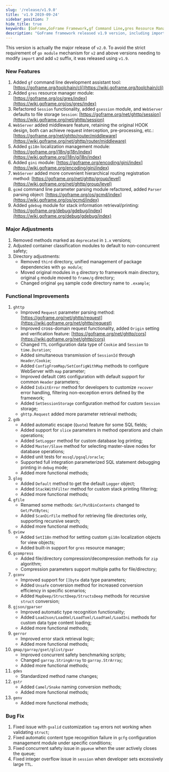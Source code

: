 ```yaml
---
slug: '/release/v1.9.0'
title: 'v1.9 2019-09-24'
sidebar_position: 7
hide_title: true
keywords: [GoFrame,GoFrame Framework,gf Command Line,gres Resource Manager,gsession Module,gi18n Localization,gini Module,gcmd Parsing,gdebug Module,WebServer Middleware]
description: "GoFrame framework released v1.9 version, including important new features and improvements. Added gf command line tool, gres resource manager, and gsession module, and enabled a more convenient WebServer routing registration method. Improved ghttp and gdb modules, adjusted container classification modules, and fixed some known issues."
---
```


This version is actually the major release of `v2.0`. To avoid the strict requirement of `go module` mechanism for `v2` and above versions needing to modify `import` and add `v2` suffix, it was released using `v1.9`.

### New Features

1. Added `gf` command line development assistant tool: [https://goframe.org/toolchain/cli](https://wiki.goframe.org/toolchain/cli)
2. Added `gres` resource manager module: [https://goframe.org/os/gres/index](https://wiki.goframe.org/os/gres/index)
3. Refactored `Session` functionality, added `gsession` module, and `WebServer` defaults to file storage `Session`: [https://goframe.org/net/ghttp/session](https://wiki.goframe.org/net/ghttp/session)
4. `WebServer` added middleware feature, retaining the original HOOK design, both can achieve request interception, pre-processing, etc.: [https://goframe.org/net/ghttp/router/middleware](https://wiki.goframe.org/net/ghttp/router/middleware)
5. Added `gi18n` localization management module: [https://goframe.org/i18n/gi18n/index](https://wiki.goframe.org/i18n/gi18n/index)
6. Added `gini` module: [https://goframe.org/encoding/gini/index](https://wiki.goframe.org/encoding/gini/index)
7. `WebServer` added more convenient hierarchical routing registration method: [https://goframe.org/net/ghttp/group/level](https://wiki.goframe.org/net/ghttp/group/level)
8. `gcmd` command line parameter parsing module refactored, added `Parser` parsing object: [https://goframe.org/os/gcmd/index](https://wiki.goframe.org/os/gcmd/index)
9. Added `gdebug` module for stack information retrieval/printing: [https://goframe.org/debug/gdebug/index](https://wiki.goframe.org/debug/gdebug/index)

### Major Adjustments

1. Removed methods marked as `deprecated` in `1.x` versions;
2. Adjusted container classification modules to default to non-concurrent safety;
3. Directory adjustments:
   - Removed `third` directory, unified management of package dependencies with `go module`;
   - Moved original modules in `g` directory to framework main directory, original `g` module moved to `frame/g` directory;
   - Changed original `geg` sample code directory name to `.example`;

### Functional Improvements

1. `ghttp`
    - Improved `Request` parameter parsing method: [https://goframe.org/net/ghttp/request](https://wiki.goframe.org/net/ghttp/request)
    - Improved cross-domain request functionality, added `Origin` setting and verification feature: [https://goframe.org/net/ghttp/cors](https://wiki.goframe.org/net/ghttp/cors)
    - Changed `TTL` configuration data type of `Cookie` and `Session` to `time.Duration`;
    - Added simultaneous transmission of `SessionId` through `Header/Cookie`;
    - Added `ConfigFromMap/SetConfigWithMap` methods to configure WebServer with `map` parameter;
    - Improved default `CORS` configuration with default support for common `Header` parameters;
    - Added `IsExitError` method for developers to customize `recover` error handling, filtering non-exception errors defined by the framework;
    - Added `SetSessionStorage` configuration method for custom `Session` storage;
    - `ghttp.Request` added more parameter retrieval methods;
2. `gdb`
    - Added automatic escape (`Quote`) feature for some SQL fields;
    - Added support for `slice` parameters in method operations and chain operations;
    - Added `SetLogger` method for custom database log printing;
    - Added `Master/Slave` method for selecting master-slave nodes for database operations;
    - Added unit tests for `mssql/pgsql/oracle`;
    - Supported full integration parameterized SQL statement debugging printing in `debug` mode;
    - Added more functional methods;
3. `glog`
    - Added `Default` method to get the default `Logger` object;
    - Added `StackWithFilter` method for custom stack printing filtering;
    - Added more functional methods;
4. `gfile`
    - Renamed some methods: `Get/PutBinContents` changed to `Get/PutBytes`;
    - Added `ScanDirFile` method for retrieving file directories only, supporting recursive search;
    - Added more functional methods;
5. `gview`
    - Added `SetI18n` method for setting custom `gi18n` localization objects for view objects;
    - Added built-in support for `gres` resource manager;
6. `gcompress`
    - Added file/directory compression/decompression methods for `zip` algorithm;
    - Compression parameters support multiple paths for file/directory;
7. `gconv`
    - Improved support for `[]byte` data type parameters;
    - Added `Unsafe` conversion method for increased conversion efficiency in specific scenarios;
    - Added `MapDeep/StructDeep/StructsDeep` methods for recursive `struct` conversion;
8. `gjson/gparser`
    - Improved automatic type recognition functionality;
    - Added `LoadJson/LoadXml/LoadToml/LoadYaml/LoadIni` methods for custom data type content loading;
    - Added more functional methods;
9. `gerror`
    - Improved error stack retrieval logic;
    - Added more functional methods;
10. `gmap/garray/gset/glist/gvar`
    - Improved concurrent safety benchmarking scripts;
    - Changed `garray.StringArray` to `garray.StrArray`;
    - Added more functional methods;
11. `gdes`
    - Standardized method name changes;
12. `gstr`
    - Added `Camel/Snake` naming conversion methods;
    - Added more functional methods;
13. `genv`
    - Added more functional methods;

### Bug Fix

1. Fixed issue with `gvalid` customization `tag` errors not working when validating `struct`;
2. Fixed automatic content type recognition failure in `gcfg` configuration management module under specific conditions;
3. Fixed concurrent safety issue in `gqueue` when the user actively closes the queue;
4. Fixed integer overflow issue in `session` when developer sets excessively large `TTL`.